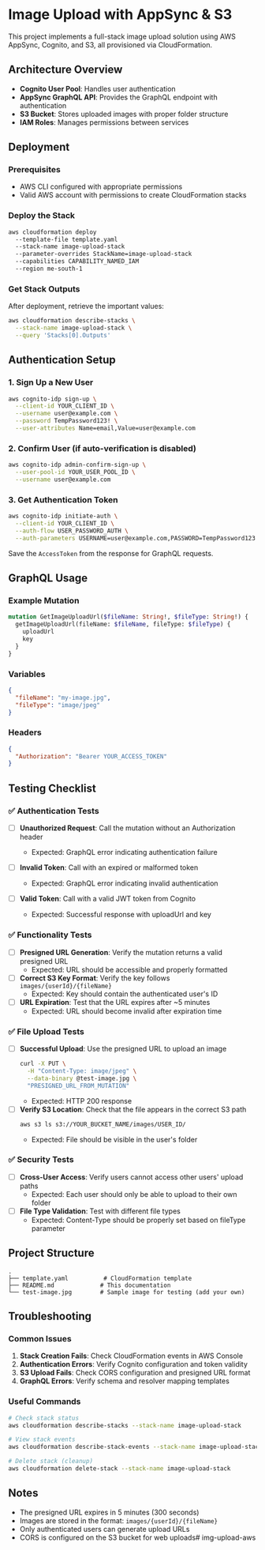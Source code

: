 # Image Upload with AppSync & S3

This project implements a full-stack image upload solution using AWS AppSync, Cognito, and S3, all provisioned via CloudFormation.

## Architecture Overview

- **Cognito User Pool**: Handles user authentication
- **AppSync GraphQL API**: Provides the GraphQL endpoint with authentication
- **S3 Bucket**: Stores uploaded images with proper folder structure
- **IAM Roles**: Manages permissions between services

## Deployment

### Prerequisites

- AWS CLI configured with appropriate permissions
- Valid AWS account with permissions to create CloudFormation stacks

### Deploy the Stack

```bash
aws cloudformation deploy
  --template-file template.yaml
  --stack-name image-upload-stack
  --parameter-overrides StackName=image-upload-stack
  --capabilities CAPABILITY_NAMED_IAM
  --region me-south-1
```

### Get Stack Outputs

After deployment, retrieve the important values:

```bash
aws cloudformation describe-stacks \
  --stack-name image-upload-stack \
  --query 'Stacks[0].Outputs'
```

## Authentication Setup

### 1. Sign Up a New User

```bash
aws cognito-idp sign-up \
  --client-id YOUR_CLIENT_ID \
  --username user@example.com \
  --password TempPassword123! \
  --user-attributes Name=email,Value=user@example.com
```

### 2. Confirm User (if auto-verification is disabled)

```bash
aws cognito-idp admin-confirm-sign-up \
  --user-pool-id YOUR_USER_POOL_ID \
  --username user@example.com
```

### 3. Get Authentication Token

```bash
aws cognito-idp initiate-auth \
  --client-id YOUR_CLIENT_ID \
  --auth-flow USER_PASSWORD_AUTH \
  --auth-parameters USERNAME=user@example.com,PASSWORD=TempPassword123!
```

Save the `AccessToken` from the response for GraphQL requests.

## GraphQL Usage

### Example Mutation

```graphql
mutation GetImageUploadUrl($fileName: String!, $fileType: String!) {
  getImageUploadUrl(fileName: $fileName, fileType: $fileType) {
    uploadUrl
    key
  }
}
```

### Variables

```json
{
  "fileName": "my-image.jpg",
  "fileType": "image/jpeg"
}
```

### Headers

```json
{
  "Authorization": "Bearer YOUR_ACCESS_TOKEN"
}
```

## Testing Checklist

### ✅ Authentication Tests

- [ ] **Unauthorized Request**: Call the mutation without an Authorization header
  - Expected: GraphQL error indicating authentication failure
- [ ] **Invalid Token**: Call with an expired or malformed token

  - Expected: GraphQL error indicating invalid authentication

- [ ] **Valid Token**: Call with a valid JWT token from Cognito
  - Expected: Successful response with uploadUrl and key

### ✅ Functionality Tests

- [ ] **Presigned URL Generation**: Verify the mutation returns a valid presigned URL
  - Expected: URL should be accessible and properly formatted
- [ ] **Correct S3 Key Format**: Verify the key follows `images/{userId}/{fileName}`
  - Expected: Key should contain the authenticated user's ID
- [ ] **URL Expiration**: Test that the URL expires after ~5 minutes
  - Expected: URL should become invalid after expiration time

### ✅ File Upload Tests

- [ ] **Successful Upload**: Use the presigned URL to upload an image
  ```bash
  curl -X PUT \
    -H "Content-Type: image/jpeg" \
    --data-binary @test-image.jpg \
    "PRESIGNED_URL_FROM_MUTATION"
  ```
  - Expected: HTTP 200 response
- [ ] **Verify S3 Location**: Check that the file appears in the correct S3 path
  ```bash
  aws s3 ls s3://YOUR_BUCKET_NAME/images/USER_ID/
  ```
  - Expected: File should be visible in the user's folder

### ✅ Security Tests

- [ ] **Cross-User Access**: Verify users cannot access other users' upload paths
  - Expected: Each user should only be able to upload to their own folder
- [ ] **File Type Validation**: Test with different file types
  - Expected: Content-Type should be properly set based on fileType parameter

## Project Structure

```
.
├── template.yaml          # CloudFormation template
├── README.md             # This documentation
└── test-image.jpg        # Sample image for testing (add your own)
```

## Troubleshooting

### Common Issues

1. **Stack Creation Fails**: Check CloudFormation events in AWS Console
2. **Authentication Errors**: Verify Cognito configuration and token validity
3. **S3 Upload Fails**: Check CORS configuration and presigned URL format
4. **GraphQL Errors**: Verify schema and resolver mapping templates

### Useful Commands

```bash
# Check stack status
aws cloudformation describe-stacks --stack-name image-upload-stack

# View stack events
aws cloudformation describe-stack-events --stack-name image-upload-stack

# Delete stack (cleanup)
aws cloudformation delete-stack --stack-name image-upload-stack
```

## Notes

- The presigned URL expires in 5 minutes (300 seconds)
- Images are stored in the format: `images/{userId}/{fileName}`
- Only authenticated users can generate upload URLs
- CORS is configured on the S3 bucket for web uploads# img-upload-aws
